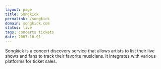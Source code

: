 ```yaml
---
layout: page
title: Songkick
permalink: /songkick
domain: songkick.com
status: live
tags: concerts tickets
date: 2007-10-01
---
```

Songkick is a concert discovery service that allows artists to list their live shows and fans to track their favorite musicians. It integrates with various platforms for ticket sales.